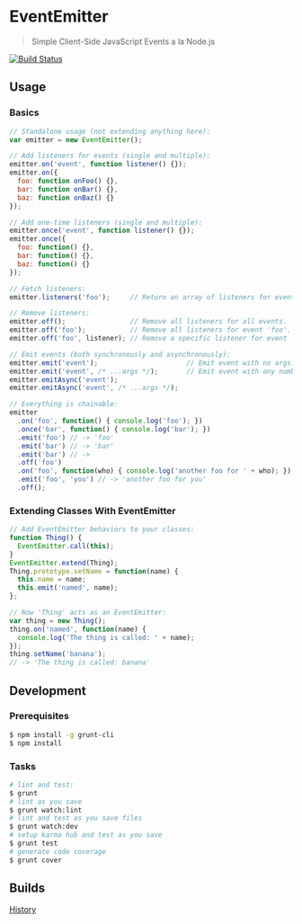 EventEmitter
============

> Simple Client-Side JavaScript Events a la Node.js

[![Build Status](https://travis-ci.org/mccalltd/EventEmitter.png)](https://travis-ci.org/mccalltd/EventEmitter)


Usage
-----

### Basics

```javascript
// Standalone usage (not extending anything here):
var emitter = new EventEmitter();

// Add listeners for events (single and multiple):
emitter.on('event', function listener() {});
emitter.on({
  foo: function onFoo() {},
  bar: function onBar() {},
  baz: function onBaz() {}
});

// Add one-time listeners (single and multiple):
emitter.once('event', function listener() {});
emitter.once({
  foo: function() {},
  bar: function() {},
  baz: function() {}
});

// Fetch listeners:
emitter.listeners('foo');     // Return an array of listeners for event 'foo'.

// Remove listeners:
emitter.off();                // Remove all listeners for all events.
emitter.off('foo');           // Remove all listeners for event 'foo'.
emitter.off('foo', listener); // Remove a specific listener for event 'foo'.

// Emit events (both synchronously and asynchronously):
emitter.emit('event');                      // Emit event with no args.
emitter.emit('event', /* ...args */);       // Emit event with any number of args.
emitter.emitAsync('event');
emitter.emitAsync('event', /* ...args */);

// Everything is chainable:
emitter
  .on('foo', function() { console.log('foo'); })
  .once('bar', function() { console.log('bar'); })
  .emit('foo') // -> 'foo'
  .emit('bar') // -> 'bar'
  .emit('bar') // ->
  .off('foo')
  .on('foo', function(who) { console.log('another foo for ' + who); })
  .emit('foo', 'you') // -> 'another foo for you'
  .off();
```

### Extending Classes With EventEmitter

```javascript
// Add EventEmitter behaviors to your classes:
function Thing() {
  EventEmitter.call(this);
}
EventEmitter.extend(Thing);
Thing.prototype.setName = function(name) {
  this.name = name;
  this.emit('named', name);
};

// Now 'Thing' acts as an EventEmitter:
var thing = new Thing();
thing.on('named', function(name) {
  console.log('The thing is called: ' + name);
});
thing.setName('banana');
// -> 'The thing is called: banana'
```


Development
------------

### Prerequisites

```bash
$ npm install -g grunt-cli
$ npm install
```

### Tasks

```bash
# lint and test:
$ grunt
# lint as you save
$ grunt watch:lint
# lint and test as you save files
$ grunt watch:dev
# setup karma hub and test as you save
$ grunt test
# generate code coverage
$ grunt cover
```


Builds
------

[History](https://travis-ci.org/mccalltd/EventEmitter/builds)
